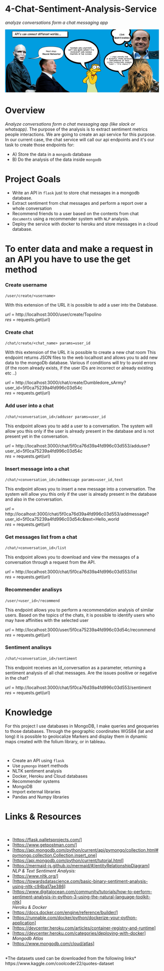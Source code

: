 # 4-Chat-Sentiment-Analysis-Service
*analyze conversations form a chat messaging app*

<img src="/inputs/image.jpeg">

# Overview
*Analyze conversations form a chat messaging app (like slack or whatsapp).* 
The purpose of the analysis is to extract sentiment metrics people interactions.
We are going to create an api service for this purpose. In our current case, the chat service will call our api
endpoints and it's our task to create those endpoints for:
​
- A) Store the data in a `mongodb` database
- B) Do the analysis of the data inside `mongodb`


# Project Goals

- Write an API in `flask` just to store chat messages in a mongodb database.
- Extract sentiment from chat messages and perform a report over a whole conversation
- Recommend friends to a user based on the contents from chat `documents` using a recommender system with `NLP` analysis.
- Deploy the service with docker to heroku and store messages in a cloud database.
​

# To enter data and make a request in an API you have to use the get method

### Create username
`/user/create/<username>`

With this extension of the URL it is possible to add a user into the Database.

*url* = http://localhost:3000/user/create/Topolino<br/>
*res* = requests.get(url)

### Create chat
`/chat/create/<chat_name> params=user_id` 

With this extension of the URL it is possible to create a new chat room
This endpoint returns JSON files to the web localhost and allows you to add new data to the mongoDb database. 
Various if conditions will try to avoid errors (if the room already exists, if the user IDs are incorrect or already existing etc ..)

*url* = http://localhost:3000/chat/create/Dumbledore_sArmy?user_id=5f0ca75239a4fd996c03d54c<br/>
*res* = requests.get(url)

### Add user into a chat
`/chat/<conversation_id>/adduser params=user_id` 

This endpoint allows you to add a user to a conversation.
The system will allow you this only if the user is already present in the database and is not present yet in the conversation.

*url* = http://localhost:3000/chat/5f0ca76d39a4fd996c03d553/adduser?user_id=5f0ca75239a4fd996c03d54c<br/>
*res* = requests.get(url)

### Insert message into a chat
`/chat/<conversation_id>/addmessage params=user_id,text`

This endpoint allows you to insert a new message into a conversation.
The system will allow you this only if the user is already present in the database and also in the conversation.

*url* = http://localhost:3000/chat/5f0ca76d39a4fd996c03d553/addmessage?user_id=5f0ca75239a4fd996c03d54c&text=Hello_world<br/>
*res* = requests.get(url)

### Get messages list from a chat
`/chat/<conversation_id>/list`

This endpoint allows you to download and view the messages of a conversation through a request from the API.

*url* =  http://localhost:3000/chat/5f0ca76d39a4fd996c03d553/list<br/>
*res* = requests.get(url)

### Recommender analisys
`/user/<user_id>/recommend`

This endpoint allows you to perform a recommendation analysis of similar users.
Based on the topics of the chats, it is possible to identify users who may have affinities with the selected user

*url* =  http://localhost:3000/user/5f0ca75239a4fd996c03d54c/recommend<br/>
*res* = requests.get(url)

### Sentiment analisys
`/chat/<conversation_id>/sentiment`

This endpoint receives an Id_conversation as a parameter, returning a sentiment analysis of all chat messages.
Are the issues positive or negative in the chat?

*url* =  http://localhost:3000/chat/5f0ca76d39a4fd996c03d553/sentiment<br/>
*res* = requests.get(url)



# Knowledge

For this project I use databases in MongoDB, I make queries and geoqueries to those databases. 
Through the geographic coordinates WGS84 (lat and long) it is possible to geolocalize Markers and display them in dynamic maps created with the folium library, or in tableau.



​
* Create an API using `flask`
* Use `pymongo` insert methods
* NLTK sentiment analysis
* Docker, Heroku and Cloud databases
* Recommender systems
* MongoDB
* Import external libraries
* Pandas and Numpy libraries


# Links & Resources

​<br/>
- [https://flask.palletsprojects.com/]
- [https://www.getpostman.com/]
- [https://api.mongodb.com/python/current/api/pymongo/collection.html#pymongo.collection.Collection.insert_one]
- [https://api.mongodb.com/python/current/tutorial.html]
- [https://mermaid-js.github.io/mermaid/#/entityRelationshipDiagram]
​<br/>
*NLP & Text Sentiment Analysis:*
​<br/>
- [https://www.nltk.org/]
- [https://towardsdatascience.com/basic-binary-sentiment-analysis-using-nltk-c94ba17ae386]
- [https://www.digitalocean.com/community/tutorials/how-to-perform-sentiment-analysis-in-python-3-using-the-natural-language-toolkit-nltk]
​<br/>
*Heroku & Docker*
​<br/>
- [<https://docs.docker.com/engine/reference/builder/]>
- [<https://runnable.com/docker/python/dockerize-your-python-application]>
- [<https://devcenter.heroku.com/articles/container-registry-and-runtime]>
- [<https://devcenter.heroku.com/categories/deploying-with-docker]>
​<br/>
*Mongodb Atlas*
​<br/>
- [<https://www.mongodb.com/cloud/atlas]>
<br/>
*The datasets used can be downloaded from the following links*
<br/>
https://www.kaggle.com/coolcoder22/quotes-dataset
